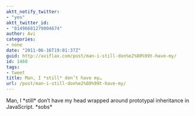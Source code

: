 ```yaml
---
aktt_notify_twitter:
- "yes"
aktt_twitter_id:
- "81496681279004674"
author: Avi
categories:
- none
date: "2011-06-16T19:01:37Z"
guid: http://aviflax.com/post/man-i-still-don%e2%80%99t-have-my/
id: 1460
tags:
- tweet
title: Man, I *still* don’t have my…
url: /post/man-i-still-don%e2%80%99t-have-my/
---
```

Man, I \*still\* don’t have my head wrapped around prototypal inheritance in JavaScript. \*sobs\*